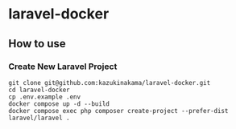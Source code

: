 # laravel-docker

## How to use

### Create New Laravel Project

```
git clone git@github.com:kazukinakama/laravel-docker.git
cd laravel-docker
cp .env.example .env
docker compose up -d --build
docker compose exec php composer create-project --prefer-dist laravel/laravel .
```
